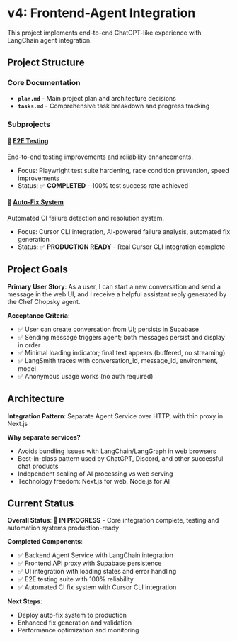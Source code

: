 # v4: Frontend-Agent Integration

This project implements end-to-end ChatGPT-like experience with LangChain agent integration.

## Project Structure

### Core Documentation
- **`plan.md`** - Main project plan and architecture decisions
- **`tasks.md`** - Comprehensive task breakdown and progress tracking

### Subprojects

#### 🧪 [E2E Testing](./e2e-testing/)
End-to-end testing improvements and reliability enhancements.
- Focus: Playwright test suite hardening, race condition prevention, speed improvements
- Status: ✅ **COMPLETED** - 100% test success rate achieved

#### 🤖 [Auto-Fix System](./auto-fix-system/)
Automated CI failure detection and resolution system.
- Focus: Cursor CLI integration, AI-powered failure analysis, automated fix generation
- Status: ✅ **PRODUCTION READY** - Real Cursor CLI integration complete

## Project Goals

**Primary User Story**: As a user, I can start a new conversation and send a message in the web UI, and I receive a helpful assistant reply generated by the Chef Chopsky agent.

**Acceptance Criteria**:
- ✅ User can create conversation from UI; persists in Supabase
- ✅ Sending message triggers agent; both messages persist and display in order
- ✅ Minimal loading indicator; final text appears (buffered, no streaming)
- ✅ LangSmith traces with conversation_id, message_id, environment, model
- ✅ Anonymous usage works (no auth required)

## Architecture

**Integration Pattern**: Separate Agent Service over HTTP, with thin proxy in Next.js

**Why separate services?**
- Avoids bundling issues with LangChain/LangGraph in web browsers
- Best-in-class pattern used by ChatGPT, Discord, and other successful chat products
- Independent scaling of AI processing vs web serving
- Technology freedom: Next.js for web, Node.js for AI

## Current Status

**Overall Status**: 🚧 **IN PROGRESS** - Core integration complete, testing and automation systems production-ready

**Completed Components**:
- ✅ Backend Agent Service with LangChain integration
- ✅ Frontend API proxy with Supabase persistence
- ✅ UI integration with loading states and error handling
- ✅ E2E testing suite with 100% reliability
- ✅ Automated CI fix system with Cursor CLI integration

**Next Steps**:
- Deploy auto-fix system to production
- Enhanced fix generation and validation
- Performance optimization and monitoring
